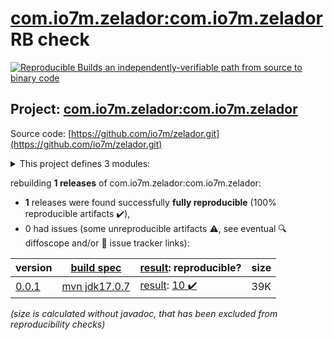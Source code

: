 [com.io7m.zelador:com.io7m.zelador](https://central.sonatype.com/artifact/com.io7m.zelador/com.io7m.zelador/versions) RB check
=======

[![Reproducible Builds](https://reproducible-builds.org/images/logos/rb.svg) an independently-verifiable path from source to binary code](https://reproducible-builds.org/)

## Project: [com.io7m.zelador:com.io7m.zelador](https://central.sonatype.com/artifact/com.io7m.zelador/com.io7m.zelador/versions)

Source code: [https://github.com/io7m/zelador.git](https://github.com/io7m/zelador.git)

<details><summary>This project defines 3 modules:</summary>

* [com.io7m.zelador:com.io7m.zelador](https://central.sonatype.com/artifact/com.io7m.zelador/com.io7m.zelador/0.0.1)
* [com.io7m.zelador:com.io7m.zelador.test_extension](https://central.sonatype.com/artifact/com.io7m.zelador/com.io7m.zelador.test_extension/0.0.1)
* [com.io7m.zelador:com.io7m.zelador.tests](https://central.sonatype.com/artifact/com.io7m.zelador/com.io7m.zelador.tests/0.0.1)
</details>

rebuilding **1 releases** of com.io7m.zelador:com.io7m.zelador:
- **1** releases were found successfully **fully reproducible** (100% reproducible artifacts :heavy_check_mark:),
- 0 had issues (some unreproducible artifacts :warning:, see eventual :mag: diffoscope and/or :memo: issue tracker links):

| version | [build spec](/BUILDSPEC.md) | [result](https://reproducible-builds.org/docs/jvm/): reproducible? | size |
| -- | --------- | ------ | -- |
| [0.0.1](https://central.sonatype.com/artifact/com.io7m.zelador/com.io7m.zelador/0.0.1/pom) | [mvn jdk17.0.7](com.io7m.zelador-0.0.1.buildspec) | [result](com.io7m.zelador-0.0.1.buildinfo): [10 :heavy_check_mark: ](com.io7m.zelador-0.0.1.buildcompare) | 39K |

<i>(size is calculated without javadoc, that has been excluded from reproducibility checks)</i>
